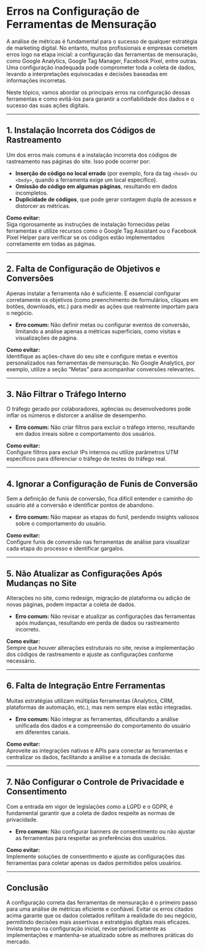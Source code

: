 # Erros na Configuração de Ferramentas de Mensuração

A análise de métricas é fundamental para o sucesso de qualquer estratégia de marketing digital. No entanto, muitos profissionais e empresas cometem erros logo na etapa inicial: a configuração das ferramentas de mensuração, como Google Analytics, Google Tag Manager, Facebook Pixel, entre outras. Uma configuração inadequada pode comprometer toda a coleta de dados, levando a interpretações equivocadas e decisões baseadas em informações incorretas.

Neste tópico, vamos abordar os principais erros na configuração dessas ferramentas e como evitá-los para garantir a confiabilidade dos dados e o sucesso das suas ações digitais.

---

## 1. Instalação Incorreta dos Códigos de Rastreamento

Um dos erros mais comuns é a instalação incorreta dos códigos de rastreamento nas páginas do site. Isso pode ocorrer por:

- **Inserção do código no local errado** (por exemplo, fora da tag `<head>` ou `<body>`, quando a ferramenta exige um local específico).
- **Omissão do código em algumas páginas**, resultando em dados incompletos.
- **Duplicidade de códigos**, que pode gerar contagem dupla de acessos e distorcer as métricas.

**Como evitar:**  
Siga rigorosamente as instruções de instalação fornecidas pelas ferramentas e utilize recursos como o Google Tag Assistant ou o Facebook Pixel Helper para verificar se os códigos estão implementados corretamente em todas as páginas.

---

## 2. Falta de Configuração de Objetivos e Conversões

Apenas instalar a ferramenta não é suficiente. É essencial configurar corretamente os objetivos (como preenchimento de formulários, cliques em botões, downloads, etc.) para medir as ações que realmente importam para o negócio.

- **Erro comum:** Não definir metas ou configurar eventos de conversão, limitando a análise apenas a métricas superficiais, como visitas e visualizações de página.

**Como evitar:**  
Identifique as ações-chave do seu site e configure metas e eventos personalizados nas ferramentas de mensuração. No Google Analytics, por exemplo, utilize a seção “Metas” para acompanhar conversões relevantes.

---

## 3. Não Filtrar o Tráfego Interno

O tráfego gerado por colaboradores, agências ou desenvolvedores pode inflar os números e distorcer a análise de desempenho.

- **Erro comum:** Não criar filtros para excluir o tráfego interno, resultando em dados irreais sobre o comportamento dos usuários.

**Como evitar:**  
Configure filtros para excluir IPs internos ou utilize parâmetros UTM específicos para diferenciar o tráfego de testes do tráfego real.

---

## 4. Ignorar a Configuração de Funis de Conversão

Sem a definição de funis de conversão, fica difícil entender o caminho do usuário até a conversão e identificar pontos de abandono.

- **Erro comum:** Não mapear as etapas do funil, perdendo insights valiosos sobre o comportamento do usuário.

**Como evitar:**  
Configure funis de conversão nas ferramentas de análise para visualizar cada etapa do processo e identificar gargalos.

---

## 5. Não Atualizar as Configurações Após Mudanças no Site

Alterações no site, como redesign, migração de plataforma ou adição de novas páginas, podem impactar a coleta de dados.

- **Erro comum:** Não revisar e atualizar as configurações das ferramentas após mudanças, resultando em perda de dados ou rastreamento incorreto.

**Como evitar:**  
Sempre que houver alterações estruturais no site, revise a implementação dos códigos de rastreamento e ajuste as configurações conforme necessário.

---

## 6. Falta de Integração Entre Ferramentas

Muitas estratégias utilizam múltiplas ferramentas (Analytics, CRM, plataformas de automação, etc.), mas nem sempre elas estão integradas.

- **Erro comum:** Não integrar as ferramentas, dificultando a análise unificada dos dados e a compreensão do comportamento do usuário em diferentes canais.

**Como evitar:**  
Aproveite as integrações nativas e APIs para conectar as ferramentas e centralizar os dados, facilitando a análise e a tomada de decisão.

---

## 7. Não Configurar o Controle de Privacidade e Consentimento

Com a entrada em vigor de legislações como a LGPD e o GDPR, é fundamental garantir que a coleta de dados respeite as normas de privacidade.

- **Erro comum:** Não configurar banners de consentimento ou não ajustar as ferramentas para respeitar as preferências dos usuários.

**Como evitar:**  
Implemente soluções de consentimento e ajuste as configurações das ferramentas para coletar apenas os dados permitidos pelos usuários.

---

## Conclusão

A configuração correta das ferramentas de mensuração é o primeiro passo para uma análise de métricas eficiente e confiável. Evitar os erros citados acima garante que os dados coletados reflitam a realidade do seu negócio, permitindo decisões mais assertivas e estratégias digitais mais eficazes. Invista tempo na configuração inicial, revise periodicamente as implementações e mantenha-se atualizado sobre as melhores práticas do mercado.